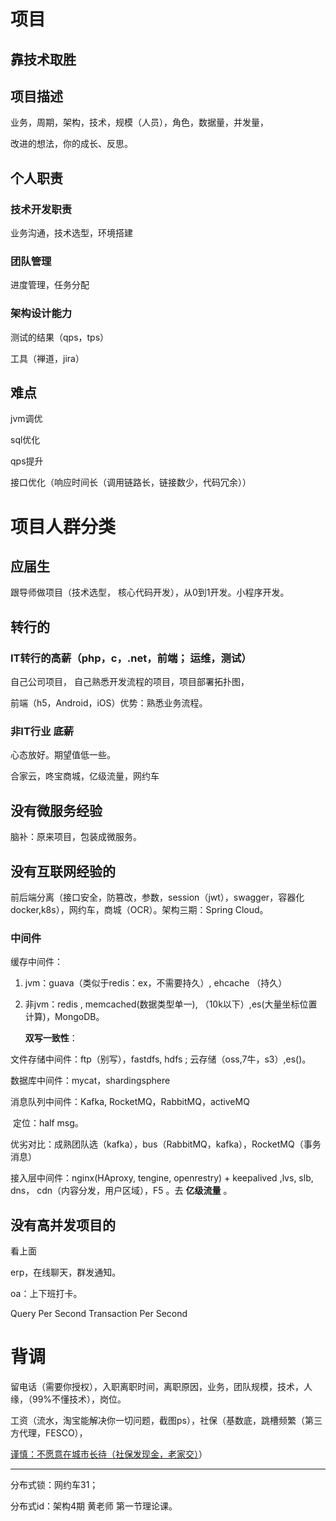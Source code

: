 # 项目

## 靠技术取胜



## 项目描述

业务，周期，架构，技术，规模（人员），角色，数据量，并发量，

改进的想法，你的成长、反思。





## 个人职责

### 技术开发职责

业务沟通，技术选型，环境搭建



### 团队管理

进度管理，任务分配



### 架构设计能力

测试的结果（qps，tps）

工具（禅道，jira）



## 难点

jvm调优

sql优化

qps提升

接口优化（响应时间长（调用链路长，链接数少，代码冗余））



# 项目人群分类

## 应届生

跟导师做项目（技术选型， 核心代码开发），从0到1开发。小程序开发。



## 转行的

### IT转行的高薪（php，c，.net，前端；   运维，测试）

自己公司项目， 自己熟悉开发流程的项目，项目部署拓扑图，

前端（h5，Android，iOS）优势：熟悉业务流程。

### 非IT行业 底薪

心态放好。期望值低一些。

合家云，咚宝商城，亿级流量，网约车



## 没有微服务经验

脑补：原来项目，包装成微服务。





## 没有互联网经验的

前后端分离（接口安全，防篡改，参数，session（jwt），swagger，容器化docker,k8s），网约车，商城（OCR）。架构三期：Spring Cloud。

### 中间件

缓存中间件：

1. jvm：guava（类似于redis：ex，不需要持久）, ehcache （持久）   

2. 非jvm：redis , memcached(数据类型单一),  （10k以下）,es(大量坐标位置计算)，MongoDB。

   **双写一致性**：

文件存储中间件：ftp（别写），fastdfs, hdfs ;    云存储（oss,7牛，s3）,es()。

数据库中间件：mycat，shardingsphere

消息队列中间件：Kafka, RocketMQ，RabbitMQ，activeMQ

​	定位：half msg。

​	优劣对比：成熟团队选（kafka），bus（RabbitMQ，kafka），RocketMQ（事务消息）

接入层中间件：nginx(HAproxy, tengine, openrestry) + keepalived ,lvs,   slb, dns， cdn（内容分发，用户区域），F5 。去 **亿级流量** 。





## 没有高并发项目的

看上面

erp，在线聊天，群发通知。

oa：上下班打卡。



Query Per Second  Transaction   Per Second



















# 背调

留电话（需要你授权），入职离职时间，离职原因，业务，团队规模，技术，人缘，（99%不懂技术），岗位。

工资（流水，淘宝能解决你一切问题，截图ps），社保（基数底，跳槽频繁（第三方代理，FESCO），

<u>谨慎：不愿意在城市长待（社保发现金，老家交）</u>）





-----

分布式锁：网约车31；

分布式id：架构4期 黄老师 第一节理论课。























